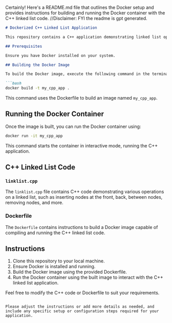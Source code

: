 Certainly! Here's a README.md file that outlines the Docker setup and provides instructions for building and running the Docker container with the C++ linked list code.
//Disclaimer: FYI the readme is gpt generated. 
```markdown
# Dockerized C++ Linked List Application

This repository contains a C++ application demonstrating linked list operations inside a Docker container.

## Prerequisites

Ensure you have Docker installed on your system.

## Building the Docker Image

To build the Docker image, execute the following command in the terminal:

```bash
docker build -t my_cpp_app .
```

This command uses the Dockerfile to build an image named `my_cpp_app`.

## Running the Docker Container

Once the image is built, you can run the Docker container using:

```bash
docker run -it my_cpp_app
```

This command starts the container in interactive mode, running the C++ application.

## C++ Linked List Code

### `linklist.cpp`

The `linklist.cpp` file contains C++ code demonstrating various operations on a linked list, such as inserting nodes at the front, back, between nodes, removing nodes, and more.

### Dockerfile

The `Dockerfile` contains instructions to build a Docker image capable of compiling and running the C++ linked list code.

## Instructions

1. Clone this repository to your local machine.
2. Ensure Docker is installed and running.
3. Build the Docker image using the provided Dockerfile.
4. Run the Docker container using the built image to interact with the C++ linked list application.

Feel free to modify the C++ code or Dockerfile to suit your requirements.

```

Please adjust the instructions or add more details as needed, and include any specific setup or configuration steps required for your application.
